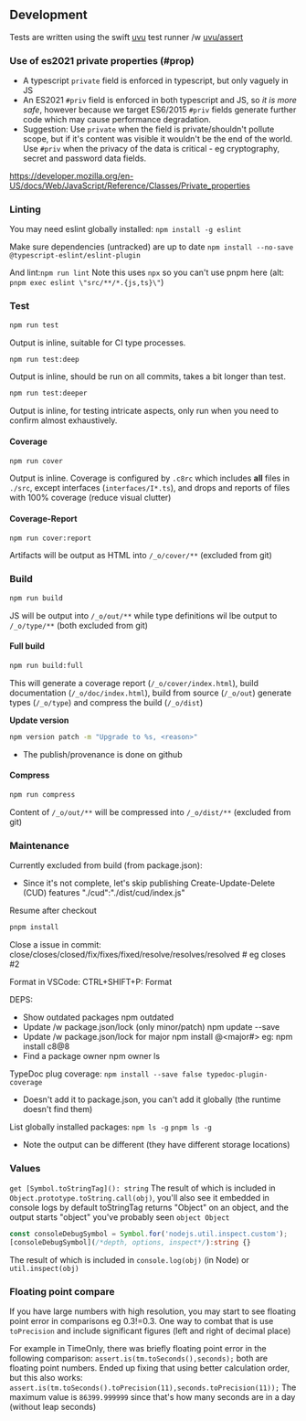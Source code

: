 
## Development

Tests are written using the swift [uvu](https://github.com/lukeed/uvu) test runner /w [uvu/assert](https://github.com/lukeed/uvu/blob/master/docs/api.assert.md)

### Use of es2021 private properties (#prop)

- A typescript `private` field is enforced in typescript, but only vaguely in JS
- An ES2021 `#priv` field is enforced in both typescript and JS, so *it is more safe*, however because we target
 ES6/2015 `#priv` fields generate further code which may cause performance degradation. 
- Suggestion: Use `private` when the field is private/shouldn't pollute scope, but if it's content was visible
 it wouldn't be the end of the world.  Use `#priv` when the privacy of the data is critical - eg cryptography,
 secret and password data fields.
 
 https://developer.mozilla.org/en-US/docs/Web/JavaScript/Reference/Classes/Private_properties


### Linting
You may need eslint globally installed:
`npm install -g eslint`

Make sure dependencies (untracked) are up to date
`npm install --no-save @typescript-eslint/eslint-plugin`

And lint:`npm run lint`
Note this uses `npx` so you can't use pnpm here (alt: `pnpm exec eslint \"src/**/*.{js,ts}\"`)



### Test

```bash
npm run test 
```
Output is inline, suitable for CI type processes.

```bash
npm run test:deep
```
Output is inline, should be run on all commits, takes a bit longer than test.

```bash
npm run test:deeper
```
Output is inline, for testing intricate aspects, only run when you need to confirm almost exhaustively.

#### Coverage

```bash
npm run cover
```
Output is inline.  Coverage is configured by `.c8rc` which includes **all** files in `./src`, except
interfaces (`interfaces/I*.ts`), and drops and reports of files with 100% coverage (reduce visual clutter)

#### Coverage-Report
```bash
npm run cover:report
```
Artifacts will be output as HTML into `/_o/cover/**` (excluded from git)


### Build

```bash
npm run build
```
JS will be output into `/_o/out/**` while type definitions wil lbe output to `/_o/type/**` (both excluded from git)

#### Full build

```bash
npm run build:full
```

This will generate a coverage report (`/_o/cover/index.html`), build documentation (`/_o/doc/index.html`),
build from source (`/_o/out`) generate types (`/_o/type`) and compress the build (`/_o/dist`)

**Update version**

```bash
npm version patch -m "Upgrade to %s, <reason>"
```
- The publish/provenance is done on github


#### Compress

```bash
npm run compress
```
Content of `/_o/out/**` will be compressed into `/_o/dist/**` (excluded from git)


### Maintenance

Currently excluded from build (from package.json):
- Since it's not complete, let's skip publishing Create-Update-Delete (CUD) features
		"./cud":"./dist/cud/index.js"

Resume after checkout
```bash
pnpm install
```

Close a issue in commit:
close/closes/closed/fix/fixes/fixed/resolve/resolves/resolved #<id>
eg closes #2

Format in VSCode: CTRL+SHIFT+P: Format  

DEPS:
- Show outdated packages
npm outdated
- Update /w package.json/lock (only minor/patch)
npm update --save
- Update /w package.json/lock for major
npm install <package>@<major#>
eg: npm install c8@8
- Find a package owner
npm owner ls <pkgname>

TypeDoc plug coverage:
`npm install --save false typedoc-plugin-coverage`
- Doesn't add it to package.json, you can't add it globally (the runtime doesn't find them)

List globally installed packages:
`npm ls -g`
`pnpm ls -g`
- Note the output can be different (they have different storage locations)

### Values

`get [Symbol.toStringTag](): string`
The result of which is included in `Object.prototype.toString.call(obj)`, you'll also
see it embedded in console logs by default toStringTag returns "Object" on an object, and the output starts "object"
you've probably seen `object Object`

```ts
const consoleDebugSymbol = Symbol.for('nodejs.util.inspect.custom');
[consoleDebugSymbol](/*depth, options, inspect*/):string {}
```
The result of which is included in `console.log(obj)` (in Node) or `util.inspect(obj)`

### Floating point compare

If you have large numbers with high resolution, you may start to see floating point error in comparisons
eg 0.3!=0.3.  One way to combat that is use `toPrecision` and include significant figures (left and right of decimal place)

For example in TimeOnly, there was briefly floating point error in the following comparison:
`assert.is(tm.toSeconds(),seconds);`
both are floating point numbers.  Ended up fixing that using better calculation order, but this also works:
`assert.is(tm.toSeconds().toPrecision(11),seconds.toPrecision(11));`
The maximum value is `86399.999999` since that's how many seconds are in a day (without leap seconds)
